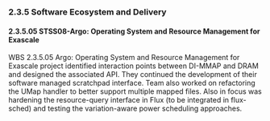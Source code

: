 ### 2.3.5 Software Ecosystem and Delivery

#### 2.3.5.05 STSS08-Argo: Operating System and Resource Management for Exascale
WBS 2.3.5.05 Argo: Operating System and Resource Management for Exascale
project identified interaction points between DI-MMAP and DRAM and
designed the associated API. They continued the development of their
software managed scratchpad interface. Team also worked on refactoring
the UMap handler to better support multiple mapped files. Also in focus
was hardening the resource-query interface in Flux (to be integrated in
flux-sched) and testing the variation-aware power scheduling approaches.

